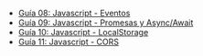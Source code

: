 

* [Guía 08: Javascript - Eventos](/DAWM/guias/2024/guia08)
* [Guía 09: Javascript - Promesas y Async/Await](/DAWM/guias/2024/guia09)
* [Guía 10: Javascript - LocalStorage](/DAWM/guias/2024/guia10)
* [Guía 11: Javascript - CORS](/DAWM/guias/2024/guia11)